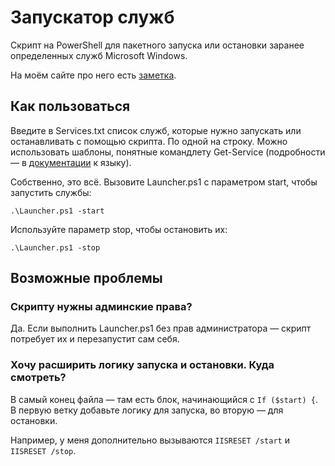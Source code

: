 # Запускатор служб

Скрипт на PowerShell для пакетного запуска или остановки заранее определенных служб Microsoft Windows. 

На моём сайте про него есть [заметка](https://kostyanetsky.ru/notes/service-launcher/).

## Как пользоваться

Введите в Services.txt список служб, которые нужно запускать или останавливать с помощью скрипта. По одной на строку. Можно использовать шаблоны, понятные командлету Get-Service (подробности — в [документации](https://docs.microsoft.com/en-us/powershell/module/microsoft.powershell.management/get-service?view=powershell-7) к языку).

Собственно, это всё. Вызовите Launcher.ps1 с параметром start, чтобы запустить службы:

`.\Launcher.ps1 -start`

Используйте параметр stop, чтобы остановить их:

`.\Launcher.ps1 -stop`

## Возможные проблемы

### Скрипту нужны админские права?

Да. Если выполнить Launcher.ps1 без прав администратора — скрипт потребует их и перезапустит сам себя.

### Хочу расширить логику запуска и остановки. Куда смотреть?

В самый конец файла — там есть блок, начинающийся с `If ($start) {`. В первую ветку добавьте логику для запуска, во вторую — для остановки.

Например, у меня дополнительно вызываются `IISRESET /start` и `IISRESET /stop`.